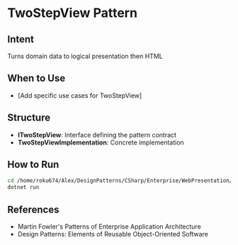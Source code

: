 # TwoStepView Pattern

## Intent
Turns domain data to logical presentation then HTML

## When to Use
- [Add specific use cases for TwoStepView]

## Structure
- **ITwoStepView**: Interface defining the pattern contract
- **TwoStepViewImplementation**: Concrete implementation

## How to Run
```bash
cd /home/roku674/Alex/DesignPatterns/CSharp/Enterprise/WebPresentation/TwoStepView
dotnet run
```

## References
- Martin Fowler's Patterns of Enterprise Application Architecture
- Design Patterns: Elements of Reusable Object-Oriented Software
